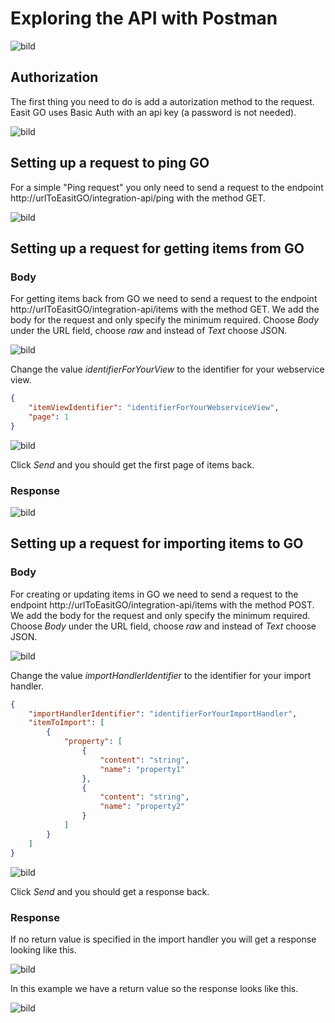 # Exploring the API with Postman

![bild](https://user-images.githubusercontent.com/50325442/157610039-84642edb-3fc3-4396-beb0-0b55e0adad86.png)

## Authorization

The first thing you need to do is add a autorization method to the request. Easit GO uses Basic Auth with an api key (a password is not needed).

![bild](https://user-images.githubusercontent.com/50325442/157611794-96e302fc-2c81-40a1-bbc9-da4aec2b25d9.png)

## Setting up a request to ping GO

For a simple "Ping request" you only need to send a request to the endpoint http://urlToEasitGO/integration-api/ping with the method GET.

![bild](https://user-images.githubusercontent.com/50325442/157610802-c6e77066-292d-4ad8-a1f8-bf2c765ece43.png)


## Setting up a request for getting items from GO

### Body

For getting items back from GO we need to send a request to the endpoint http://urlToEasitGO/integration-api/items with the method GET.
We add the body for the request and only specify the minimum required. Choose *Body* under the URL field, choose *raw* and instead of *Text* choose JSON.

![bild](https://user-images.githubusercontent.com/50325442/157614475-908bed14-5d4a-4282-9391-a2a0daa3834a.png)

Change the value *identifierForYourView* to the identifier for your webservice view.

```json
{
    "itemViewIdentifier": "identifierForYourWebserviceView",
    "page": 1
}
```
![bild](https://user-images.githubusercontent.com/50325442/157613843-54dbc80d-4545-4558-893c-9f714d896455.png)

Click *Send* and you should get the first page of items back.

### Response

![bild](https://user-images.githubusercontent.com/50325442/157615123-fc4b92a4-a442-4846-8952-1fd898023a6e.png)


## Setting up a request for importing items to GO

### Body

For creating or updating items in GO we need to send a request to the endpoint http://urlToEasitGO/integration-api/items with the method POST.
We add the body for the request and only specify the minimum required. Choose *Body* under the URL field, choose *raw* and instead of *Text* choose JSON.

![bild](https://user-images.githubusercontent.com/50325442/157614475-908bed14-5d4a-4282-9391-a2a0daa3834a.png)

Change the value *importHandlerIdentifier* to the identifier for your import handler.

```json
{
    "importHandlerIdentifier": "identifierForYourImportHandler",
    "itemToImport": [
        {
            "property": [
                {
                    "content": "string",
                    "name": "property1"
                },
                {
                    "content": "string",
                    "name": "property2"
                }
            ]
        }
    ]
}
```

![bild](https://user-images.githubusercontent.com/50325442/157617288-6ff40c50-d5bb-4fbb-917c-8fdfa8664c0b.png)

Click *Send* and you should get a response back. 

### Response

If no return value is specified in the import handler you will get a response looking like this.

![bild](https://user-images.githubusercontent.com/50325442/157618630-35fdac37-a11b-41e4-ac7d-f71d0f34f8d1.png)

In this example we have a return value so the response looks like this.

![bild](https://user-images.githubusercontent.com/50325442/157618799-5ca66069-1d3b-4368-9c25-15fc24233cde.png)
